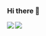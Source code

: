 ### Hi there 👋

<!--
**Mich4el-Ross/Mich4el-Ross** is a ✨ _special_ ✨ repository because its `README.md` (this file) appears on your GitHub profile.

Here are some ideas to get you started:

- 🔭 I’m currently working on ...
- 🌱 I’m currently learning ...
- 👯 I’m looking to collaborate on ...
- 🤔 I’m looking for help with ...
- 💬 Ask me about ...
- 📫 How to reach me: ...
- 😄 Pronouns: ...
- ⚡ Fun fact: ...
-->

<a href="https://github.com/Mich4el-Ross/github-readme-stats" >
<img align="left" src="https://github-readme-stats.vercel.app/api?username=Mich4el-Ross&show_icons=true" />
</a>
<a href="https://github.com/Mich4el-Ross/convoychat" >
 <img align="left" src="https://github-readme-stats.vercel.app/api/top-langs/?username=Mich4el-Ross" />
</a>
